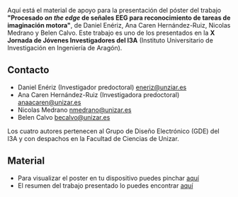 Aquí está el material de apoyo para la presentación del póster del trabajo __"Procesado _on the edge_ de señales EEG para reconocimiento de tareas de imaginación motora"__, de Daniel Enériz, Ana Caren Hernández-Ruiz, Nicolas Medrano y Belen Calvo. Este trabajo es uno de los presentados en la __X Jornada de Jóvenes Investigadores del I3A__ (Instituto Universitario de Investigación en Ingeniería de Aragón).


## Contacto

- Daniel Enériz (Investigador predoctoral) eneriz@unziar.es
- Ana Caren Hernández-Ruiz (Investigadora predoctoral) anaacaren@unizar.es
- Nicolas Medrano nmedrano@unizar.es
- Belen Calvo becalvo@unizar.es

Los cuatro autores pertenecen al Grupo de Diseño Electrónico (GDE) del I3A y con despachos en la Facultad de Ciencias de Unizar.

## Material

- Para visualizar el poster en tu dispositivo puedes pinchar [aquí](poster.pdf)
- El resumen del trabajo presentado lo puedes encontrar [aquí](resumen.pdf)

